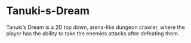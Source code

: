 # Tanuki-s-Dream
Tanuki’s Dream is a 2D top down, arena-like dungeon crawler,  where the player has the ability to take the enemies attacks after defeating them. 
